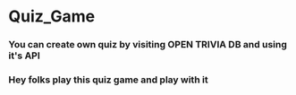 # Quiz_Game
### You can create own quiz by visiting OPEN TRIVIA DB and using it's API

### Hey folks play this quiz game and play with it
